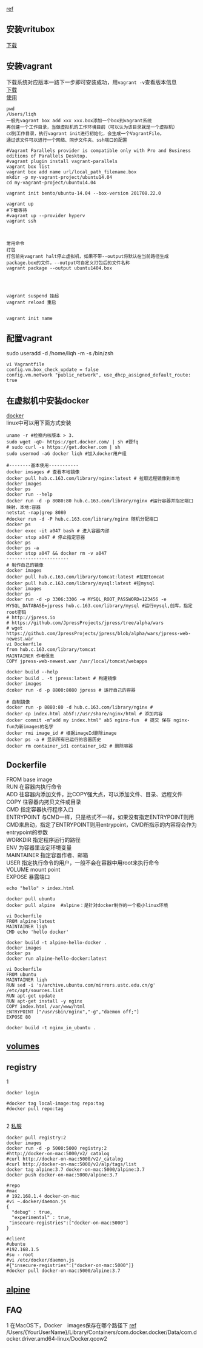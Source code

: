 [ref](http://blog.csdn.net/zhouhuakang/article/details/51098066)
## 安装vritubox
[下载](http://www.oracle.com/technetwork/server-storage/virtualbox/downloads/index.html)
## 安装vagrant
下载系统对应版本一路下一步即可安装成功，用`vagrant -v`查看版本信息  
[下载](https://www.vagrantup.com/downloads.html)  
[使用](https://www.vagrantup.com/docs/cli)

```
pwd
/Users/liqh
一般先vagrant box add xxx xxx.box添加一个box到vagrant系统
再创建一个工作目录，当做虚拟机的工作环境目前（可以认为该目录就是一个虚拟机）
cd到工作目录，执行vagrant init进行初始化，会生成一个VagrantFile。
通过该文件可以进行一个网络、同步文件夹、ssh端口的配置

#Vagrant Parallels provider is compatible only with Pro and Business editions of Parallels Desktop.
#vagrant plugin install vagrant-parallels
vagrant box list 
vagrant box add name url/local_path_filename.box 
mkdir -p my-vagrant-project/ubuntu14.04
cd my-vagrant-project/ubuntu14.04

vagrant init bento/ubuntu-14.04 --box-version 201708.22.0

vagrant up
#下载等待
#vagrant up --provider hyperv
vagrant ssh



常用命令
打包
打包前先vagrant halt停止虚拟机，如果不带--output将默认在当前路径生成package.box的文件，--output可自定义打包后的文件名称
vagrant package --output ubuntu1404.box 




vagrant suspend 挂起 
vagrant reload 重启 


vagrant init name 
```
## 配置vagrant
sudo useradd -d /home/liqh -m -s /bin/zsh
```
vi Vagrantfile
config.vm.box_check_update = false
config.vm.network "public_network", use_dhcp_assigned_default_route: true
```


## 在虚拟机中安装docker
[docker](https://www.docker.com/)  <br />
linux中可以用下面方式安装
```
uname -r #检察内核版本 > 3.
sudo wget -qO- https://get.docker.com/ | sh #要fq
# sudo curl -s https://get.docker.com | sh
sudo usermod -aG docker liqh #加入docker用户组
 
#--------基本使用-----------
docker imsages # 查看本地镜像
docker pull hub.c.163.com/library/nginx:latest # 拉取远程镜像到本地
docker images 
docker ps
docker run --help
docker run -d -p 8080:80 hub.c.163.com/library/nginx #运行容器并指定端口映射，本地:容器
netstat -nap|grep 8080
#docker run -d -P hub.c.163.com/library/nginx 随机分配端口
docker ps
docker exec -it a047 bash # 进入容器内部
docker stop a047 # 停止指定容器
docker ps
docker ps -a
docker stop a047 && docker rm -v a047
-----------------------
# 制作自己的镜像
docker images
docker pull hub.c.163.com/library/tomcat:latest #拉取tomcat
docker pull hub.c.163.com/library/mysql:latest #拉mysql
docker images
docker ps
docker run -d -p 3306:3306 -e MYSQL_ROOT_PASSWORD=123456 -e MYSQL_DATABASE=jpress hub.c.163.com/library/mysql #运行mysql,创库，指定root密码
# http://jpress.io
# https://github.com/JpressProjects/jpress/tree/alpha/wars
# wget https://github.com/JpressProjects/jpress/blob/alpha/wars/jpress-web-newest.war
vi Dockerfile
from hub.c.163.com/library/tomcat
MAINTAINER 作者信息
COPY jpress-web-newest.war /usr/local/tomcat/webapps

docker build --help
docker build . -t jpress:latest # 构建镜像
docker images
dcoker run -d -p 8800:8080 jpress # 运行自己的容器

# 自制镜像
docker run -p 8880:80 -d hub.c.163.com/library/nginx # 
docker cp index.html ab5f://usr/share/nginx/html # 添加内容
docker commit -m"add my index.html" ab5 nginx-fun  # 提交 保存 nginx-fun为新images的名字
docker rmi image_id # 根据imageId删除image
docker ps -a # 显示所有已运行的容器历史
docker rm container_id1 container_id2 # 删除容器

```

## Dockerfile
FROM base image<br />
RUN 在容器内执行命令<br />
ADD 往容器内添加文件，比COPY强大点，可以添加文件、目录、远程文件<br />
COPY 往容器内拷贝文件或目录<br />
CMD 指定容器执行程序入口<br />
ENTRYPOINT 与CMD一样，只是格式不一样，如果没有指定ENTRYPOINT则用CMD来启动，指定了ENTRYPOINT则用entrypoint，CMD所指示的内容将会作为entrypoint的参数<br />
WORKDIR 指定程序运行的路径<br />
ENV 为容器里设定环境变量<br />
MAINTAINER 指定容器作者、邮箱<br />
USER 指定执行命令的用户，一般不会在容器中用root来执行命令<br />
VOLUME mount point<br />
EXPOSE 暴露端口<br />

```
echo "hello" > index.html

docker pull ubuntu
docker pull alpine  #alpine：是针对docker制作的一个极小linux环境

vi Dockerfile
FROM alpine:latest
MAINTAINER liqh
CMD echo 'hello docker'

docker build -t alpine-hello-docker .
docker images
docker ps
docker run alpine-hello-docker:latest 

vi Dockerfile
FROM ubuntu
MAINTAINER liqh
RUN sed -i 's/archive.ubuntu.com/mirrors.ustc.edu.cn/g' /etc/apt/sources.list
RUN apt-get update
RUN apt-get install -y nginx
COPY index.html /var/www/html
ENTRYPOINT ["/usr/sbin/nginx","-g","daemon off;"]
EXPOSE 80

docker build -t nginx_in_ubuntu .

```
## [volumes](https://docs.docker.com/engine/admin/volumes/volumes/)

## registry
1 
```
docker login

#docker tag local-image:tag repo:tag
#docker pull repo:tag


```
2 [私服](https://docs.docker.com/registry/)
```
docker pull registry:2
docker images
docker run -d -p 5000:5000 registry:2 
#http://docker-on-mac:5000/v2/_catalog
#curl http://docker-on-mac:5000/v2/_catalog
#curl http://docker-on-mac:5000/v2/alp/tags/list
docker tag alpine:3.7 docker-on-mac:5000/alpine:3.7
docker push docker-on-mac:5000/alpine:3.7

#repo
#mac
# 192.168.1.4 docker-on-mac
#vi ~.docker/daemon.js
{
  "debug" : true,
  "experimental" : true,
 "insecure-registries":["docker-on-mac:5000"]
}

#client
#ubuntu
#192.168.1.5
#su - root
#vi /etc/docker/daemon.js
#{"insecure-registries":["docker-on-mac:5000"]}
#docker pull docker-on-mac:5000/alpine:3.7
```

## [alpine](https://www.cnblogs.com/zhangmingcheng/p/7122386.html)

## FAQ
1 在MacOS下，Docker　images保存在哪个路径下 [ref](http://blog.csdn.net/tony1130/article/details/53181071)
/Users/{YourUserName}/Library/Containers/com.docker.docker/Data/com.docker.driver.amd64-linux/Docker.qcow2
